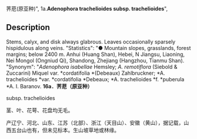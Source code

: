 荠苨(原亚种)",
1a.**Adenophora trachelioides subsp. trachelioides**",

## Description
Stems, calyx, and disk always glabrous. Leaves occasionally sparsely hispidulous along veins.
  "Statistics": "● Mountain slopes, grasslands, forest margins; below 2400 m. Anhui (Huang Shan), Hebei, N Jiangsu, Liaoning, Nei Mongol (Ongniud Qi), Shandong, Zhejiang (Hangzhou, Tianmu Shan).
  "Synonym": "*Adenophora isabellae* Hemsley; *A. remotiflora* (Siebold &amp; Zuccarini) Miquel var. *cordatifolia *(Debeaux) Zahlbruckner; *A. trachelioides *var. *cordatifolia *Debeaux; *A. trachelioides *f. *puberula *A. I. Baranov.
**16a．荠苨（原亚种）**

subsp. trachelioides

茎、叶、花萼、花盘均无毛。

产辽宁、河北、山东、江苏（北部）、浙江（天目山）、安徽（黄山），据记载，山西五台山也有，但未见标本。生山坡草地或林缘。
